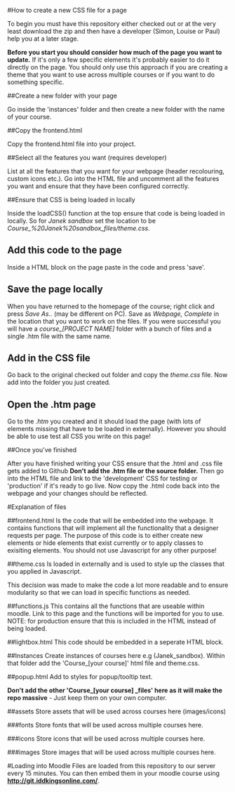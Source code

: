 #How to create a new CSS file for a page

To begin you must have this repository either checked out or at the very least download the zip and then have a developer (Simon, Louise or Paul) help you at a later stage.

**Before you start you should consider how much of the page you want to update.** If it's only a few specific elements it's probably easier to do it directly on the page. You should only use this approach if you are creating a theme that you want to use across multiple courses or if you want to do something specific.

##Create a new folder with your page

Go inside the 'instances' folder and then create a new folder with the name of your course.

##Copy the frontend.html

Copy the frontend.html file into your project.

##Select all the features you want (requires developer)

List at all the features that you want for your webpage (header recolouring, custom icons etc.). Go into the HTML file and uncomment all the features you want and ensure that they have been configured correctly.

##Ensure that CSS is being loaded in locally

Inside the loadCSS() function at the top ensure that code is being loaded in locally. So for *Janek sandbox* set the location to be *Course_%20Janek%20sandbox_files/theme.css*.

## Add this code to the page

Inside a HTML block on the page paste in the code and press 'save'.

## Save the page locally

When you have returned to the homepage of the course; right click and press *Save As..* (may be different on PC). Save as *Webpage, Complete* in the location that you want to work on the files. If you were successful you will have a *course_[PROJECT NAME]* folder with a bunch of files and a single .htm file with the same name.

## Add in the CSS file

Go back to the original checked out folder and copy the *theme.css* file. Now add into the folder you just created.

## Open the .htm page

Go to the *.htm* you created and it should load the page (with lots of elements missing that have to be loaded in externally). However you should be able to use test all CSS you write on this page!

##Once you've finished

After you have finished writing your CSS ensure that the .html and .css file gets added to Github **Don't add the .htm file or the source folder.** Then go into the HTML file and link to the 'development' CSS for testing or 'production' if it's ready to go live. Now copy the .html code back into the webpage and your changes should be reflected.

#Explanation of files

##frontend.html 
Is the code that will be embedded into the webpage. It contains functions that will implement all the functionality that a designer requests per page. The purpose of this code is to either create new elements or hide elements that exist currently or to apply classes to exisiting elements. You should not use Javascript for any other purpose!

##theme.css
Is loaded in externally and is used to style up the classes that you applied in Javascript.

This decision was made to make the code a lot more readable and to ensure modularity so that we can load in specific functions as needed.

##functions.js
This contains all the functions that are useable within moodle. Link to this page and the functions will be imported for you to use. NOTE: for production ensure that this is included in the HTML instead of being loaded.

##lightbox.html
This code should be embedded in a seperate HTML block.

##Instances
Create instances of courses here e.g (Janek_sandbox). Within that folder add the 'Course_[your course]' html file and theme.css. 

##popup.html
Add to styles for popup/tooltip text.

**Don't add the other 'Course_[your course] _files' here as it will make the repo massive** - Just keep them on your own computer.

##assets
Store assets that will be used across courses here (images/icons)

###fonts
Store fonts that will be used across multiple courses here.

###icons
Store icons that will be used across multiple courses here.

###images
Store images that will be used across multiple courses here.

#Loading into Moodle
Files are loaded from this repository to our server every 15 minutes. You can then embed them in your moodle course using **http://git.iddkingsonline.com/<path to files>**. 
